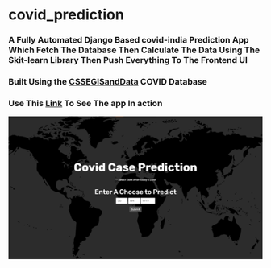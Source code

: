 # covid_prediction

### A Fully Automated Django Based covid-india Prediction App Which Fetch The Database Then Calculate The Data Using The Skit-learn Library Then Push Everything To The Frontend UI
### Built Using the [CSSEGISandData](https://github.com/CSSEGISandData/COVID-19) COVID Database
### Use This [Link](https://rishu20.pythonanywhere.com/) To See The app In action
![screenshot](https://github.com/Rishu20/covid_prediction/blob/master/Covid%20Prediction%20app/assets/assets/images/Annotation%202020-08-15%20123909.png)
